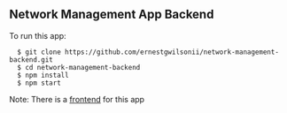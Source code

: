 ## Network Management App Backend

To run this app:
```
  $ git clone https://github.com/ernestgwilsonii/network-management-backend.git
  $ cd network-management-backend
  $ npm install
  $ npm start
```

Note: There is a [frontend](https://github.com/ernestgwilsonii/network-management-frontend) for this app
